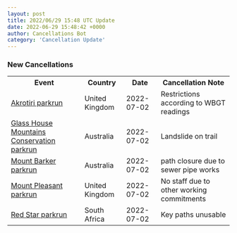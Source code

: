 ```yaml
---
layout: post
title: 2022/06/29 15:48 UTC Update
date: 2022-06-29 15:48:42 +0000
author: Cancellations Bot
category: 'Cancellation Update'
---
```


<h3>New Cancellations</h3>
<div class='hscrollable'>
<table style='width: 100%'>
    <tr>
        <th>Event</th>
        <th>Country</th>
        <th>Date</th>
        <th>Cancellation Note</th>
    </tr>
    <tr>
        <td><a href="">Akrotiri parkrun</a></td>
        <td>United Kingdom</td>
        <td>2022-07-02</td>
        <td>Restrictions according to WBGT readings</td>
    </tr>
    <tr>
        <td><a href="https://www.parkrun.com.au/glasshousemountainsconservation">Glass House Mountains Conservation parkrun</a></td>
        <td>Australia</td>
        <td>2022-07-02</td>
        <td>Landslide on trail</td>
    </tr>
    <tr>
        <td><a href="https://www.parkrun.com.au/mountbarker">Mount Barker parkrun</a></td>
        <td>Australia</td>
        <td>2022-07-02</td>
        <td>path closure due to sewer pipe works</td>
    </tr>
    <tr>
        <td><a href="">Mount Pleasant parkrun</a></td>
        <td>United Kingdom</td>
        <td>2022-07-02</td>
        <td>No staff due to other working commitments</td>
    </tr>
    <tr>
        <td><a href="https://www.parkrun.co.za/redstar">Red Star parkrun</a></td>
        <td>South Africa</td>
        <td>2022-07-02</td>
        <td>Key paths unusable</td>
    </tr>
</table>
</div>
